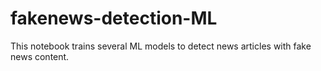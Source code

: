 # fakenews-detection-ML
This notebook trains several ML models to detect news articles with fake news content. 
